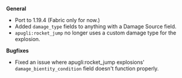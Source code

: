**General**
- Port to 1.19.4 (Fabric only for now.)
- Added `damage_type` fields to anything with a Damage Source field.
- `apugli:rocket_jump` no longer uses a custom damage type for the explosion.

**Bugfixes**
- Fixed an issue where apugli:rocket_jump explosions' `damage_bientity_condition` field doesn't function properly.